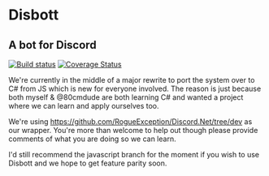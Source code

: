 ﻿# Disbott

## A bot for Discord

[![Build status](https://ci.appveyor.com/api/projects/status/vpfablewwq4ymtf9?svg=true)](https://ci.appveyor.com/project/uchuu/disbott)
[![Coverage Status](https://coveralls.io/repos/github/uchuuio/disbott/badge.svg?branch=master)](https://coveralls.io/github/uchuuio/disbott?branch=master)

We're currently in the middle of a major rewrite to port the system over to C# from JS which is new for everyone involved.
The reason is just because both myself & @80cmdude are both learning C# and wanted a project where we can learn and apply ourselves too.

We're using https://github.com/RogueException/Discord.Net/tree/dev as our wrapper.
You're more than welcome to help out though please provide comments of what you are doing so we can learn.

I'd still recommend the javascript branch for the moment if you wish to use Disbott and we hope to get feature parity soon.